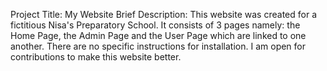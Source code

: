 Project Title: My Website
Brief Description: This website was created for a fictitious Nisa's Preparatory School. It consists of 3 pages namely: the Home Page, the Admin Page and the User Page which are linked to one another. There are no specific instructions for installation. I am open for contributions to make this website better.
